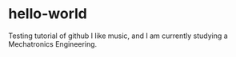# hello-world
Testing tutorial of github
I like music, and I am currently studying a Mechatronics Engineering.

